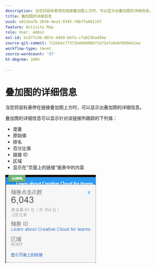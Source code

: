 ```yaml
---
description: 当您将鼠标悬停在链接叠加图上方时，可以显示出叠加图的详细信息。
title: 叠加图的详细信息
uuid: e813ea7b-1b56-4ea3-9345-78bffa66115f
feature: Activity Map
role: User, Admin
exl-id: bc677c5b-807e-4d50-b6fa-cfa023bad56a
source-git-commit: 7226b4c77371b486006671d72efa9e0f0d9eb1ea
workflow-type: tm+mt
source-wordcount: '57'
ht-degree: 100%

---
```


# 叠加图的详细信息

当您将鼠标悬停在链接叠加图上方时，可以显示出叠加图的详细信息。

叠加图的详细信息可以显示针对该链接所跟踪的下列值：

* 度量
* 原始值
* 排名
* 百分比值
* 链接 ID
* 区域
* 显示在“页面上的链接”报表中的内容

![](assets/overlay_details.png)
